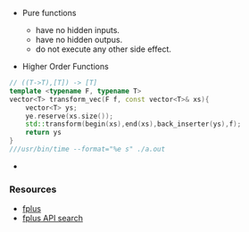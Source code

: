 - Pure functions
    - have no hidden inputs.
    - have no hidden outpus.
    - do not execute any other side effect.

- Higher Order Functions

```cpp
// ((T->T),[T]) -> [T]
template <typename F, typename T>
vector<T> transform_vec(F f, const vector<T>& xs){
    vector<T> ys;
    ye.reserve(xs.size());
    std::transform(begin(xs),end(xs),back_inserter(ys),f);
    return ys
}
///usr/bin/time --format="%e s" ./a.out
```

- 



### Resources

- [fplus](https://github.com/Dobiasd/FunctionalPlus/)
- [fplus API search](http://www.editgym.com/fplus-api-search/)